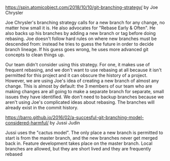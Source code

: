 https://spin.atomicobject.com/2018/10/10/git-branching-strategy/  by Joe Chrysler

Joe Chrysler's branching strategy calls for a new branch for any change, no matter how small it is. He also advocates for "Rebase Early & Often". He also backs up his branches by adding a new branch or tag before doing rebasing. Joe doesn't follow hard rules on where new branches must be descended from: instead he tries to guess the future in order to decide branch lineage. If his guess goes wrong, he uses more advanced git concepts to clean things up.

Our team didn't consider using this strategy. For one, it makes use of frequent rebasing, and we don't want to use rebasing at all because it isn't permitted for this project and it can obscure the history of a project. However, we are using Joe's idea of creating a new branch of almost any change. This is almost by default: the 3 members of our team who are making changes are all going to make a separate branch for separate, small issues they have identified. We don't need to backup branches because we aren't using Joe's complicated ideas about rebasing. The branches will already exist in the commit history.

https://barro.github.io/2016/02/a-succesful-git-branching-model-considered-harmful/ by Jussi Judin

Jussi uses the "cactus model". The only place a new branch is permitted to start is from the master branch, and the new branches never get merged back in. Feature development takes place on the master branch. Local branches are allowed, but they are short lived and they are frequently rebased 